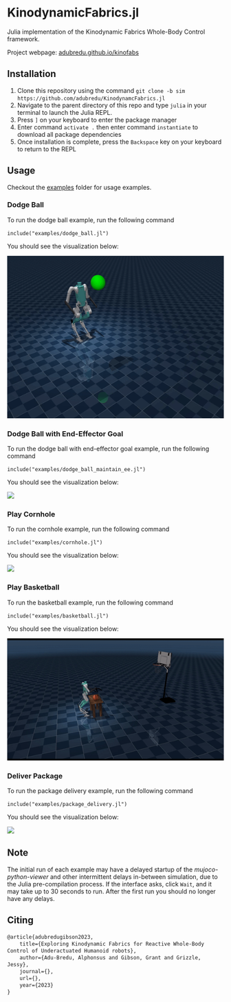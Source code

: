 # KinodynamicFabrics.jl
Julia implementation of the Kinodynamic Fabrics Whole-Body Control framework.

Project webpage: [adubredu.github.io/kinofabs](http://adubredu.github.io/kinofabs)

## Installation
1. Clone this repository using the command `git clone -b sim https://github.com/adubredu/KinodynamcFabrics.jl`
2. Navigate to the parent directory of this repo and type  `julia` in your terminal to launch the Julia REPL.
3. Press `]` on your keyboard to enter the package manager 
4. Enter command `activate .` then enter command `instantiate` to download all package dependencies
5. Once installation is complete, press the `Backspace` key on your keyboard to return to the REPL

## Usage
Checkout the [examples](examples) folder for usage examples.

### Dodge Ball
To run the dodge ball example, run the following command
```
include("examples/dodge_ball.jl")
```

You should see the visualization below:


![](media/dodge.gif)

### Dodge Ball with End-Effector Goal
To run the dodge ball with end-effector goal example, run the following command
```
include("examples/dodge_ball_maintain_ee.jl")
```

You should see the visualization below:


![](media/trailer.gif)

### Play Cornhole
To run the cornhole example, run the following command
```
include("examples/cornhole.jl")
```

You should see the visualization below:


![](media/cornhole.gif)

### Play Basketball
To run the basketball example, run the following command
```
include("examples/basketball.jl")
```

You should see the visualization below:


![](media/basketball.gif)


### Deliver Package
To run the package delivery example, run the following command
```
include("examples/package_delivery.jl")
```

You should see the visualization below:


![](media/package_delivery.gif)


## Note
The initial run of each example may have a delayed startup of the *mujoco-python-viewer* and other intermittent delays in-between simulation, due to the Julia pre-compilation process. If the interface asks, click `Wait`, and it may take up to 30 seconds to run. After the first run you should no longer have any delays. 

## Citing
```
@article{adubredugibson2023,
    title={Exploring Kinodynamic Fabrics for Reactive Whole-Body Control of Underactuated Humanoid robots},
    author={Adu-Bredu, Alphonsus and Gibson, Grant and Grizzle, Jessy},
    journal={},
    url={},
    year={2023}
}
```
